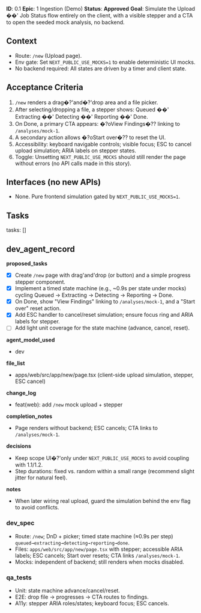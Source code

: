 **ID**: 0.1
**Epic**: 1  Ingestion (Demo)
**Status**: **Approved**
**Goal**: Simulate the Upload ��' Job Status flow entirely on the client, with a visible stepper and a CTA to open the seeded mock analysis, no backend.

## Context

- Route: `/new` (Upload page).
- Env gate: Set `NEXT_PUBLIC_USE_MOCKS=1` to enable deterministic UI mocks.
- No backend required: All states are driven by a timer and client state.

## Acceptance Criteria

1. `/new` renders a drag�?'and�?'drop area and a file picker.
2. After selecting/dropping a file, a stepper shows: Queued ��' Extracting ��' Detecting ��' Reporting ��' Done.
3. On Done, a primary CTA appears: �?oView Findings�?? linking to `/analyses/mock-1`.
4. A secondary action allows �?oStart over�?? to reset the UI.
5. Accessibility: keyboard navigable controls; visible focus; ESC to cancel upload simulation; ARIA labels on stepper states.
6. Toggle: Unsetting `NEXT_PUBLIC_USE_MOCKS` should still render the page without errors (no API calls made in this story).

## Interfaces (no new APIs)

- None. Pure frontend simulation gated by `NEXT_PUBLIC_USE_MOCKS=1`.

## Tasks

tasks: []

## dev_agent_record

**proposed_tasks**

- [x] Create `/new` page with drag'and'drop (or button) and a simple progress stepper component.
- [x] Implement a timed state machine (e.g., ~0.9s per state under mocks) cycling Queued -> Extracting -> Detecting -> Reporting -> Done.
- [x] On Done, show "View Findings" linking to `/analyses/mock-1`, and a "Start over" reset action.
- [x] Add ESC handler to cancel/reset simulation; ensure focus ring and ARIA labels for stepper.
- [ ] Add light unit coverage for the state machine (advance, cancel, reset).

**agent_model_used**

- dev

**file_list**

- apps/web/src/app/new/page.tsx (client-side upload simulation, stepper, ESC cancel)

**change_log**

- feat(web): add `/new` mock upload + stepper

**completion_notes**

- Page renders without backend; ESC cancels; CTA links to `/analyses/mock-1`.

**decisions**

- Keep scope UI�?'only under `NEXT_PUBLIC_USE_MOCKS` to avoid coupling with 1.1/1.2.
- Step durations: fixed vs. random within a small range (recommend slight jitter for natural feel).

**notes**

- When later wiring real upload, guard the simulation behind the env flag to avoid conflicts.

### dev_spec

- Route: `/new`; DnD + picker; timed state machine (≈0.9s per step) `queued→extracting→detecting→reporting→done`.
- Files: `apps/web/src/app/new/page.tsx` with stepper; accessible ARIA labels; ESC cancels; Start over resets; CTA links `/analyses/mock-1`.
- Mocks: independent of backend; still renders when mocks disabled.

### qa_tests

- Unit: state machine advance/cancel/reset.
- E2E: drop file → progresses → CTA routes to findings.
- A11y: stepper ARIA roles/states; keyboard focus; ESC cancels.

